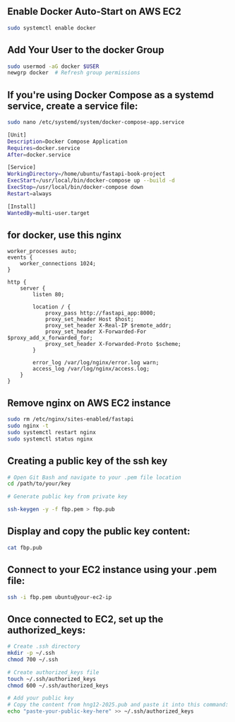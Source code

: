 ## Enable Docker Auto-Start on AWS EC2
```bash
sudo systemctl enable docker
```

## Add Your User to the docker Group

```bash
sudo usermod -aG docker $USER
newgrp docker  # Refresh group permissions
```

## If you're using Docker Compose as a systemd service, create a service file:
```bash
sudo nano /etc/systemd/system/docker-compose-app.service
```

```bash
[Unit]
Description=Docker Compose Application
Requires=docker.service
After=docker.service

[Service]
WorkingDirectory=/home/ubuntu/fastapi-book-project
ExecStart=/usr/local/bin/docker-compose up --build -d
ExecStop=/usr/local/bin/docker-compose down
Restart=always

[Install]
WantedBy=multi-user.target
```

## for docker, use this nginx
```nginx
worker_processes auto;
events {
    worker_connections 1024;
}

http {
    server {
        listen 80;

        location / {
            proxy_pass http://fastapi_app:8000;
            proxy_set_header Host $host;
            proxy_set_header X-Real-IP $remote_addr;
            proxy_set_header X-Forwarded-For $proxy_add_x_forwarded_for;
            proxy_set_header X-Forwarded-Proto $scheme;
        }

        error_log /var/log/nginx/error.log warn;
        access_log /var/log/nginx/access.log;
    }
}
```

## Remove nginx on AWS EC2 instance
```bash
sudo rm /etc/nginx/sites-enabled/fastapi
sudo nginx -t
sudo systemctl restart nginx
sudo systemctl status nginx
```

## Creating a public key of the ssh key
```bash
# Open Git Bash and navigate to your .pem file location
cd /path/to/your/key

# Generate public key from private key

ssh-keygen -y -f fbp.pem > fbp.pub
```

## Display and copy the public key content:
```bash
cat fbp.pub
```

## Connect to your EC2 instance using your .pem file:
```bash
ssh -i fbp.pem ubuntu@your-ec2-ip
```

## Once connected to EC2, set up the authorized_keys:
```bash
# Create .ssh directory
mkdir -p ~/.ssh
chmod 700 ~/.ssh

# Create authorized_keys file
touch ~/.ssh/authorized_keys
chmod 600 ~/.ssh/authorized_keys

# Add your public key
# Copy the content from hng12-2025.pub and paste it into this command:
echo "paste-your-public-key-here" >> ~/.ssh/authorized_keys
```